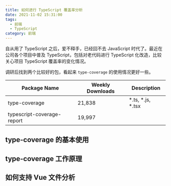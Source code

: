 ```yaml
---
title: 如何进行 TypeScript 覆盖率分析
date: 2021-11-02 15:31:00
tags:
  - 前端
  - TypeScript
category: 前端
---
```


自从用了 TypeScript 之后，爱不释手，已经回不去 JavaScript 时代了。最近在公司各个项目中普及 TypeScript，包括对老代码进行 TypeScript 化改造，比较关心项目 TypeScript 覆盖率的变化情况。

调研后找到两个比较好的包，看起来 `type-coverage` 的使用情况更好一些。

|        Package Name        | Weekly Downloads |          Description      |
|----------------------------|------------------|---------------------------|
| type-coverage              |           21,838 |  *.ts, *.js, *.tsx        |
| typescript-coverage-report |           19,997 |                           |

## type-coverage 的基本使用

## type-coverage 工作原理

## 如何支持 Vue 文件分析

